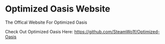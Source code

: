 # Optimized Oasis Website
The Offical Website For Optimized Oasis

Check Out Optimized Oasis Here:
https://github.com/SteamWo1f/Optimized-Oasis
